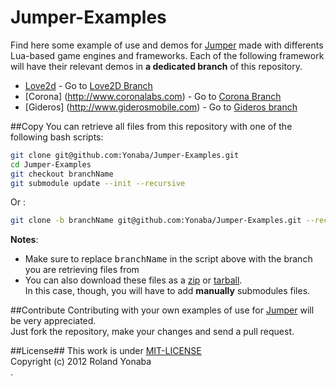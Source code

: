 Jumper-Examples
===============

Find here some example of use and demos for [Jumper](https://github.com/Yonaba/Jumper) made with differents
Lua-based game engines and frameworks.
Each of the following framework will have their relevant demos in __a dedicated branch__ of this repository.
* [Love2d](http://love2d.org) - Go to [Love2D Branch](https://github.com/Yonaba/Jumper-Examples/tree/love2d)
* [Corona] (http://www.coronalabs.com) - Go to [Corona Branch](https://github.com/Yonaba/Jumper-Examples/tree/corona)
* [Gideros] (http://www.giderosmobile.com) - Go to [Gideros branch](https://github.com/Yonaba/Jumper-Examples/tree/gideros)

##Copy
You can retrieve all files from this repository with one of the following bash scripts:

```bash
git clone git@github.com:Yonaba/Jumper-Examples.git
cd Jumper-Examples
git checkout branchName
git submodule update --init --recursive
````

Or : 

```bash
git clone -b branchName git@github.com:Yonaba/Jumper-Examples.git --recursive
````

__Notes__: 
* Make sure to replace <tt>branchName</tt> in the script above with the branch you are retrieving files from
* You can also download these files as a [zip](https://github.com/Yonaba/Jumper-Examples/zipball/love2d) or [tarball](https://github.com/Yonaba/Jumper-Examples/tarball/love2d).<br/>
In this case, though, you will have to add __manually__ submodules files.

##Contribute
Contributing with your own examples of use for [Jumper](https://github.com/Yonaba/Jumper) will be very appreciated. <br/>
Just fork the repository, make your changes and send a pull request.

##License##
This work is under [MIT-LICENSE](http://www.opensource.org/licenses/mit-license.php)<br/>
Copyright (c) 2012 Roland Yonaba <br/>.